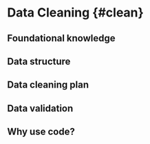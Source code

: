 # Data Cleaning {#clean}

## Foundational knowledge

## Data structure

## Data cleaning plan

## Data validation

## Why use code?
